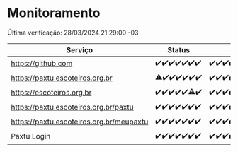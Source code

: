# Monitoramento

Última verificação: 28/03/2024 21:29:00 -03

|Serviço|Status|Últimas 24h|
|---|---|---|
|https://github.com|<span title="2024-03-21: OK=24">✔️</span><span title="2024-03-22: OK=24">✔️</span><span title="2024-03-23: OK=24">✔️</span><span title="2024-03-24: OK=24">✔️</span><span title="2024-03-25: OK=24">✔️</span><span title="2024-03-26: OK=24">✔️</span><span title="2024-03-27: OK=24">✔️</span>|<span title="27/03/2024 21:29:00 -03 : 200">✔️</span><span title="27/03/2024 22:39:00 -03 : 200">✔️</span><span title="27/03/2024 23:17:00 -03 : 200">✔️</span><span title="28/03/2024 00:07:00 -03 : 200">✔️</span><span title="28/03/2024 01:07:00 -03 : 200">✔️</span><span title="28/03/2024 02:07:00 -03 : 200">✔️</span><span title="28/03/2024 03:08:00 -03 : 200">✔️</span><span title="28/03/2024 04:05:00 -03 : 200">✔️</span><span title="28/03/2024 05:08:00 -03 : 200">✔️</span><span title="28/03/2024 06:07:00 -03 : 200">✔️</span><span title="28/03/2024 07:06:00 -03 : 200">✔️</span><span title="28/03/2024 08:03:00 -03 : 200">✔️</span><span title="28/03/2024 09:12:00 -03 : 200">✔️</span><span title="28/03/2024 10:06:00 -03 : 200">✔️</span><span title="28/03/2024 11:06:00 -03 : 200">✔️</span><span title="28/03/2024 12:07:00 -03 : 200">✔️</span><span title="28/03/2024 13:07:00 -03 : 200">✔️</span><span title="28/03/2024 14:04:00 -03 : 200">✔️</span><span title="28/03/2024 15:08:00 -03 : 200">✔️</span><span title="28/03/2024 16:02:00 -03 : 200">✔️</span><span title="28/03/2024 17:06:00 -03 : 200">✔️</span><span title="28/03/2024 18:06:00 -03 : 200">✔️</span><span title="28/03/2024 19:06:00 -03 : 200">✔️</span><span title="28/03/2024 20:06:00 -03 : 200">✔️</span><span title="28/03/2024 21:29:00 -03 : 200">✔️</span>|
|https://paxtu.escoteiros.org.br|<span title="2024-03-21: OK=23, Falhas=1">⚠️</span><span title="2024-03-22: OK=24">✔️</span><span title="2024-03-23: OK=24">✔️</span><span title="2024-03-24: OK=24">✔️</span><span title="2024-03-25: OK=24">✔️</span><span title="2024-03-26: OK=24">✔️</span><span title="2024-03-27: OK=24">✔️</span>|<span title="27/03/2024 21:29:00 -03 : 200">✔️</span><span title="27/03/2024 22:39:00 -03 : 200">✔️</span><span title="27/03/2024 23:17:00 -03 : 200">✔️</span><span title="28/03/2024 00:07:00 -03 : 200">✔️</span><span title="28/03/2024 01:07:00 -03 : 200">✔️</span><span title="28/03/2024 02:07:00 -03 : 200">✔️</span><span title="28/03/2024 03:08:00 -03 : 200">✔️</span><span title="28/03/2024 04:05:00 -03 : 200">✔️</span><span title="28/03/2024 05:08:00 -03 : 200">✔️</span><span title="28/03/2024 06:07:00 -03 : 200">✔️</span><span title="28/03/2024 07:06:00 -03 : 200">✔️</span><span title="28/03/2024 08:03:00 -03 : 200">✔️</span><span title="28/03/2024 09:12:00 -03 : 200">✔️</span><span title="28/03/2024 10:06:00 -03 : 200">✔️</span><span title="28/03/2024 11:06:00 -03 : 200">✔️</span><span title="28/03/2024 12:07:00 -03 : 200">✔️</span><span title="28/03/2024 13:07:00 -03 : 200">✔️</span><span title="28/03/2024 14:04:00 -03 : 200">✔️</span><span title="28/03/2024 15:08:00 -03 : 200">✔️</span><span title="28/03/2024 16:02:00 -03 : 200">✔️</span><span title="28/03/2024 17:06:00 -03 : 200">✔️</span><span title="28/03/2024 18:06:00 -03 : 200">✔️</span><span title="28/03/2024 19:06:00 -03 : 200">✔️</span><span title="28/03/2024 20:06:00 -03 : 200">✔️</span><span title="28/03/2024 21:29:00 -03 : 200">✔️</span>|
|https://escoteiros.org.br|<span title="2024-03-21: OK=24">✔️</span><span title="2024-03-22: OK=24">✔️</span><span title="2024-03-23: OK=24">✔️</span><span title="2024-03-24: OK=24">✔️</span><span title="2024-03-25: OK=24">✔️</span><span title="2024-03-26: OK=23, Falhas=1">⚠️</span><span title="2024-03-27: OK=24">✔️</span>|<span title="27/03/2024 21:29:00 -03 : 200">✔️</span><span title="27/03/2024 22:39:00 -03 : 200">✔️</span><span title="27/03/2024 23:17:00 -03 : 200">✔️</span><span title="28/03/2024 00:07:00 -03 : 200">✔️</span><span title="28/03/2024 01:07:00 -03 : 200">✔️</span><span title="28/03/2024 02:07:00 -03 : 200">✔️</span><span title="28/03/2024 03:08:00 -03 : 200">✔️</span><span title="28/03/2024 04:05:00 -03 : 200">✔️</span><span title="28/03/2024 05:08:00 -03 : 200">✔️</span><span title="28/03/2024 06:07:00 -03 : 200">✔️</span><span title="28/03/2024 07:06:00 -03 : 200">✔️</span><span title="28/03/2024 08:03:00 -03 : 200">✔️</span><span title="28/03/2024 09:12:00 -03 : 200">✔️</span><span title="28/03/2024 10:06:00 -03 : 200">✔️</span><span title="28/03/2024 11:06:00 -03 : 200">✔️</span><span title="28/03/2024 12:07:00 -03 : 200">✔️</span><span title="28/03/2024 13:07:00 -03 : 200">✔️</span><span title="28/03/2024 14:04:00 -03 : 200">✔️</span><span title="28/03/2024 15:08:00 -03 : 200">✔️</span><span title="28/03/2024 16:02:00 -03 : 200">✔️</span><span title="28/03/2024 17:06:00 -03 : 200">✔️</span><span title="28/03/2024 18:06:00 -03 : 200">✔️</span><span title="28/03/2024 19:06:00 -03 : 200">✔️</span><span title="28/03/2024 20:06:00 -03 : 200">✔️</span><span title="28/03/2024 21:29:00 -03 : 200">✔️</span>|
|https://paxtu.escoteiros.org.br/paxtu|<span title="2024-03-21: OK=24">✔️</span><span title="2024-03-22: OK=24">✔️</span><span title="2024-03-23: OK=24">✔️</span><span title="2024-03-24: OK=24">✔️</span><span title="2024-03-25: OK=24">✔️</span><span title="2024-03-26: OK=24">✔️</span><span title="2024-03-27: OK=24">✔️</span>|<span title="27/03/2024 21:29:00 -03 : 200">✔️</span><span title="27/03/2024 22:39:00 -03 : 200">✔️</span><span title="27/03/2024 23:17:00 -03 : 200">✔️</span><span title="28/03/2024 00:07:00 -03 : 200">✔️</span><span title="28/03/2024 01:07:00 -03 : 200">✔️</span><span title="28/03/2024 02:07:00 -03 : 200">✔️</span><span title="28/03/2024 03:08:00 -03 : 200">✔️</span><span title="28/03/2024 04:05:00 -03 : 200">✔️</span><span title="28/03/2024 05:08:00 -03 : 200">✔️</span><span title="28/03/2024 06:07:00 -03 : 200">✔️</span><span title="28/03/2024 07:06:00 -03 : 200">✔️</span><span title="28/03/2024 08:03:00 -03 : 200">✔️</span><span title="28/03/2024 09:12:00 -03 : 200">✔️</span><span title="28/03/2024 10:06:00 -03 : 200">✔️</span><span title="28/03/2024 11:06:00 -03 : 200">✔️</span><span title="28/03/2024 12:07:00 -03 : 200">✔️</span><span title="28/03/2024 13:07:00 -03 : 200">✔️</span><span title="28/03/2024 14:04:00 -03 : 200">✔️</span><span title="28/03/2024 15:08:00 -03 : 200">✔️</span><span title="28/03/2024 16:02:00 -03 : 200">✔️</span><span title="28/03/2024 17:06:00 -03 : 200">✔️</span><span title="28/03/2024 18:06:00 -03 : 200">✔️</span><span title="28/03/2024 19:06:00 -03 : 200">✔️</span><span title="28/03/2024 20:06:00 -03 : 200">✔️</span><span title="28/03/2024 21:29:00 -03 : 200">✔️</span>|
|https://paxtu.escoteiros.org.br/meupaxtu|<span title="2024-03-21: OK=24">✔️</span><span title="2024-03-22: OK=24">✔️</span><span title="2024-03-23: OK=24">✔️</span><span title="2024-03-24: OK=24">✔️</span><span title="2024-03-25: OK=24">✔️</span><span title="2024-03-26: OK=24">✔️</span><span title="2024-03-27: OK=24">✔️</span>|<span title="27/03/2024 21:29:00 -03 : 200">✔️</span><span title="27/03/2024 22:39:00 -03 : 200">✔️</span><span title="27/03/2024 23:17:00 -03 : 200">✔️</span><span title="28/03/2024 00:07:00 -03 : 200">✔️</span><span title="28/03/2024 01:07:00 -03 : 200">✔️</span><span title="28/03/2024 02:07:00 -03 : 200">✔️</span><span title="28/03/2024 03:08:00 -03 : 200">✔️</span><span title="28/03/2024 04:05:00 -03 : 200">✔️</span><span title="28/03/2024 05:08:00 -03 : 200">✔️</span><span title="28/03/2024 06:07:00 -03 : 200">✔️</span><span title="28/03/2024 07:06:00 -03 : 200">✔️</span><span title="28/03/2024 08:03:00 -03 : 200">✔️</span><span title="28/03/2024 09:12:00 -03 : 200">✔️</span><span title="28/03/2024 10:06:00 -03 : 200">✔️</span><span title="28/03/2024 11:06:00 -03 : 200">✔️</span><span title="28/03/2024 12:07:00 -03 : 200">✔️</span><span title="28/03/2024 13:07:00 -03 : 200">✔️</span><span title="28/03/2024 14:04:00 -03 : 200">✔️</span><span title="28/03/2024 15:08:00 -03 : 200">✔️</span><span title="28/03/2024 16:02:00 -03 : 200">✔️</span><span title="28/03/2024 17:06:00 -03 : 200">✔️</span><span title="28/03/2024 18:06:00 -03 : 200">✔️</span><span title="28/03/2024 19:06:00 -03 : 200">✔️</span><span title="28/03/2024 20:06:00 -03 : 200">✔️</span><span title="28/03/2024 21:29:00 -03 : 200">✔️</span>|
|Paxtu Login|<span title="2024-03-21: OK=24">✔️</span><span title="2024-03-22: OK=24">✔️</span><span title="2024-03-23: OK=24">✔️</span><span title="2024-03-24: OK=24">✔️</span><span title="2024-03-25: OK=24">✔️</span><span title="2024-03-26: OK=24">✔️</span><span title="2024-03-27: OK=24">✔️</span>|<span title="27/03/2024 21:30:00 -03 : 200">✔️</span><span title="27/03/2024 22:39:00 -03 : 200">✔️</span><span title="27/03/2024 23:17:00 -03 : 200">✔️</span><span title="28/03/2024 00:07:00 -03 : 200">✔️</span><span title="28/03/2024 01:07:00 -03 : 200">✔️</span><span title="28/03/2024 02:07:00 -03 : 200">✔️</span><span title="28/03/2024 03:08:00 -03 : 200">✔️</span><span title="28/03/2024 04:05:00 -03 : 200">✔️</span><span title="28/03/2024 05:08:00 -03 : 200">✔️</span><span title="28/03/2024 06:07:00 -03 : 200">✔️</span><span title="28/03/2024 07:06:00 -03 : 200">✔️</span><span title="28/03/2024 08:03:00 -03 : 200">✔️</span><span title="28/03/2024 09:12:00 -03 : 200">✔️</span><span title="28/03/2024 10:06:00 -03 : 200">✔️</span><span title="28/03/2024 11:06:00 -03 : 200">✔️</span><span title="28/03/2024 12:07:00 -03 : 200">✔️</span><span title="28/03/2024 13:07:00 -03 : 200">✔️</span><span title="28/03/2024 14:04:00 -03 : 200">✔️</span><span title="28/03/2024 15:08:00 -03 : 200">✔️</span><span title="28/03/2024 16:02:00 -03 : 200">✔️</span><span title="28/03/2024 17:06:00 -03 : 200">✔️</span><span title="28/03/2024 18:06:00 -03 : 200">✔️</span><span title="28/03/2024 19:06:00 -03 : 200">✔️</span><span title="28/03/2024 20:06:00 -03 : 200">✔️</span><span title="28/03/2024 21:29:00 -03 : 200">✔️</span>|
